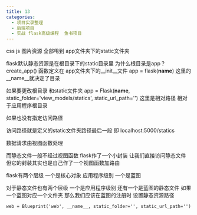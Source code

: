 ```yaml
---
title: 13
categories:
  - 项目实录整理
  - 后端项目
  - 实战 flask高级编程  鱼书项目
---
```


css  js  图片资源
全部甩到 app文件夹下的static文件夹

flask默认静态资源是在根目录下的static目录里
为什么根目录是app？
create_app() 函数定义在 app文件夹下的__init__文件
app = flask(__name__) 这里的__name__就决定了目录

如果要更改根目录 和static文件夹
app = Flask(__name__, static_folder='view_models/statics', static_url_path='')
这里是相对路径 相对于应用程序根目录

如果也没有指定访问路径

访问路径就是定义的static文件夹路径最后一段  即 localhost:5000/statics




数据请求由视图函数处理

而静态文件一般不经过视图函数 flask作了一个小封装 让我们直接访问静态文件
但它的封装其实也是自己作了一个视图函数加路由



flask有两个层级
 一个是核心对象 应用程序级别
一个是蓝图

对于静态文件也有两个层级
一个是应用程序级别
还有一个是蓝图的静态文件
如果一个蓝图对应一个文件夹
那么我们应该在蓝图的注册时 设置静态资源路径
	
	web = Blueprint('web', __name__, static_folder='', static_url_path='')
